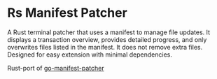 # Rs Manifest Patcher

A Rust terminal patcher that uses a manifest to manage file updates. It displays a transaction overview, provides detailed progress, and only overwrites files listed in the manifest. It does not remove extra files. Designed for easy extension with minimal dependencies.

Rust-port of [go-manifest-patcher](https://github.com/sogladev/go-manifest-patcher)
